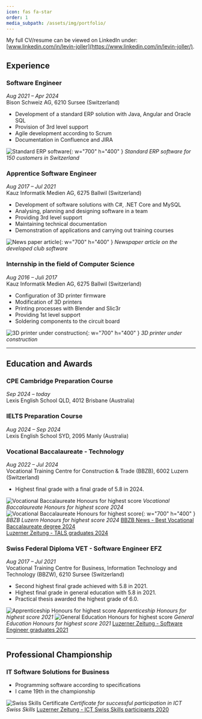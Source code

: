 ```yaml
---
icon: fas fa-star
order: 1
media_subpath: /assets/img/portfolio/
---
```

My full CV/resume can be viewed on LinkedIn under: [www.linkedin.com/in/levin-joller](https://www.linkedin.com/in/levin-joller/).

## Experience

### Software Engineer
_Aug 2021 – Apr 2024_<br> 
Bison Schweiz AG, 6210 Sursee (Switzerland)
- Development of a standard ERP solution with Java, Angular and Oracle SQL
- Provision of 3rd level support
- Agile development according to Scrum
- Documentation in Confluence and JIRA

![Standard ERP software](erp.jpg){: w="700" h="400" }
_Standard ERP software for 150 customers in Switzerland_

### Apprentice Software Engineer
_Aug 2017 – Jul 2021_<br>
Kauz Informatik Medien AG, 6275 Ballwil (Switzerland)
- Development of software solutions with C#, .NET Core and MySQL
- Analysing, planning and designing software in a team
- Providing 3rd level support
- Maintaining technical documentation
- Demonstration of applications and carrying out training courses

![News paper article](newspaperarticlepunktesystem.jpg){: w="700" h="400" }
_Newspaper article on the developed club software_

### Internship in the field of Computer Science
_Aug 2016 – Juli 2017_<br>
Kauz Informatik Medien AG, 6275 Ballwil (Switzerland)
- Configuration of 3D printer firmware
- Modification of 3D printers
- Printing processes with Blender and Slic3r
- Providing 1st level support
- Soldering components to the circuit board

![3D printer under construction](threedprinter.jpg){: w="700" h="400" }
_3D printer under construction_

---

## Education and Awards

### CPE Cambridge Preparation Course
_Sep 2024 – today_<br>
Lexis English School QLD, 4012 Brisbane (Australia)

### IELTS Preparation Course
_Aug 2024 – Sep 2024_<br>
Lexis English School SYD, 2095 Manly (Australia)

### Vocational Baccalaureate - Technology
_Aug 2022 – Jul 2024_<br>
Vocational Training Centre for Construction & Trade (BBZB), 6002 Luzern (Switzerland)
- Highest final grade with a final grade of 5.8 in 2024.

![Vocational Baccalaureate Honours for highest score](baccalaureate.jpg)
_Vocational Baccalaureate Honours for highest score 2024_
![Vocational Baccalaureate Honours for highest score](bbzbhighestscore.jpg){: w="700" h="400" }
_BBZB Luzern Honours for highest score 2024_
[BBZB News - Best Vocational Baccalaureate degree 2024](https://beruf.lu.ch/Berufslehre/Berufslehre_im_Betrieb/Berufsfachschule/berufsbildungszentren/bbzb/Berufsmaturitaet/News)
<br>
[Luzerner Zeitung - TALS graduates 2024](https://www.luzernerzeitung.ch/zentralschweiz/luzern/lehrabschluesse-die-namen-aller-lehrabgaengerinnen-und-lehrabgaenger-im-kanton-luzern-ld.2647330?reduced=true#subtitle-bm-berufsbegleitend-richtung-technik-architektur-life-sciences-second)

### Swiss Federal Diploma VET - Software Engineer EFZ
_Aug 2017 – Jul 2021_<br>
Vocational Training Centre for Business, Information Technology and Technology (BBZW), 6210 Sursee (Switzerland)
- Second highest final grade achieved with 5.8 in 2021.
- Highest final grade in general education with 5.8 in 2021.
- Practical thesis awarded the highest grade of 6.0.

![Apprenticeship Honours for highest score](apprenticeship.jpg)
_Apprenticeship Honours for highest score 2021_
![General Education Honours for highest score](abu.jpg)
_General Education Honours for highest score 2021_
[Luzerner Zeitung - Software Engineer graduates 2021](https://www.luzernerzeitung.ch/zentralschweiz/luzern/namen-lehrabgaenger-kanton-luzern-gewerblich-industrielle-berufe-ld.2165695)

---

## Professional Championship
### IT Software Solutions for Business
- Programming software according to specifications
- I came 19th in the championship

![Swiss Skills Certificate](swissskills.jpg)
_Certificate for successful participation in ICT Swiss Skills_
[Luzerner Zeitung - ICT Swiss Skills participants 2020](https://www.luzernerzeitung.ch/zentralschweiz/luzern/swiss-skills-praezision-unter-zeitdruck-in-dagmersellen-kaempfen-neun-plattenleger-um-den-schweizermeistertitel-ld.1255743?reduced=true)